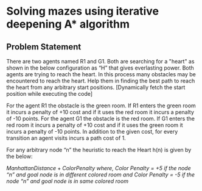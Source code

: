 
# Solving mazes using iterative deepening A* algorithm

## Problem Statement

There are two agents named R1 and G1. Both are searching for a "heart" as shown in the below configuration as “H” that gives everlasting power. Both agents are trying to reach the heart. In this process many obstacles may be encountered to reach the heart. Help them in finding the best path to reach the heart from any arbitrary start positions. [Dynamically fetch the start position while executing the code]

For the agent R1 the obstacle is the green room. If R1 enters the green room it incurs a penalty of +10 cost and if it uses the red room it incurs a penalty of -10 points. For the agent G1 the obstacle is the red room. If G1 enters the red room it incurs a penalty of +10 cost and if it uses the green room it incurs a penalty of -10 points. In addition to the given cost, for every transition an agent visits incurs a path cost of 1.

For any arbitrary node “n” the heuristic to reach the Heart h(n) is given by the below:

$Manhattan Distance + Color Penalty$
*where, Color Penalty = +5 if the node “n” and goal node is in different colored room
and Color Penalty = -5 if the node “n” and goal node is in same colored room*

